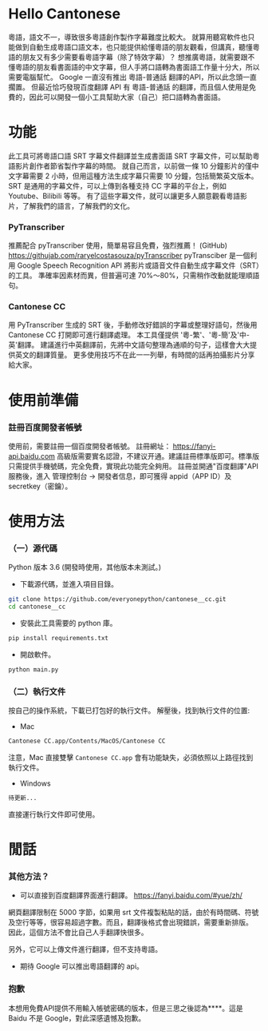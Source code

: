 # Hello Cantonese

粵語，語文不一，導致很多粵語創作製作字幕難度比較大。
就算用聽寫軟件也只能做到自動生成粵語口語文本，也只能提供給懂粵語的朋友觀看，但講真，聽懂粵語的朋友又有多少需要看粵語字幕（除了特效字幕）？
想推廣粵語，就需要跟不懂粵語的朋友看書面語的中文字幕，但人手將口語轉為書面語工作量十分大，所以需要電腦幫忙。
Google 一直沒有推出 粵語-普通話 翻譯的API，所以此念頭一直擱置。
但最近恰巧發現百度翻譯 API 有 粵語-普通話 的翻譯，而且個人使用是免費的，因此可以開發一個小工具幫助大家（自己）把口語轉為書面語。


# 功能

此工具可將粵語口語 SRT 字幕文件翻譯並生成書面語 SRT 字幕文件，可以幫助粵語影片創作者節省製作字幕的時間。
就自己而言，以前做一條 10 分鐘影片的僅中文字幕需要 2 小時，但用這種方法生成字幕只需要 10 分鐘，包括簡繁英文版本。
SRT 是通用的字幕文件，可以上傳到各種支持 CC 字幕的平台上，例如 Youtube、Bilibili 等等。
有了這些字幕文件，就可以讓更多人願意觀看粵語影片，了解我們的語言，了解我們的文化。

### PyTranscriber
推薦配合 pyTranscriber 使用，簡單易容且免費，強烈推薦！ 
(GitHub) https://githujab.com/raryelcostasouza/pyTranscriber
pyTransciber 是一個利用 Google Speech Recognition API 將影片或語音文件自動生成字幕文件（SRT）的工具。
準確率因素材而異，但普遍可達 70%～80%，只需稍作改動就能理順語句。

### Cantonese CC
用 PyTranscriber 生成的 SRT 後，手動修改好錯誤的字幕或整理好語句，然後用 Cantonese CC 打開即可進行翻譯處理。
本工具僅提供 '粵-繁'、'粵-簡'及'中-英'翻譯。
建議進行中英翻譯前，先將中文語句整理為通順的句子，這樣會大大提供英文的翻譯質量。
更多使用技巧不在此一一列舉，有時間的話再拍攝影片分享給大家。


# 使用前準備
### 註冊百度開發者帳號
使用前，需要註冊一個百度開發者帳號。
註冊網址： https://fanyi-api.baidu.com
高級版需要實名認證，不建议开通。建議註冊標準版即可。標準版只需提供手機號碼，完全免費，實現此功能完全夠用。
註冊並開通"百度翻譯"API服務後，進入 管理控制台 -> 開發者信息，即可獲得 appid（APP ID）及 secretkey（密鑰）。


# 使用方法
### （一）源代碼
Python 版本 3.6 (開發時使用，其他版本未測試。)

- 下載源代碼，並進入項目目錄。
```bash
git clone https://github.com/everyonepython/cantonese__cc.git
cd cantonese__cc
```

- 安裝此工具需要的 python 庫。
```bash
pip install requirements.txt
```

- 開啟軟件。
```bash
python main.py
```

### （二）執行文件
按自己的操作系統，下載已打包好的執行文件。
解壓後，找到執行文件的位置:
- Mac
```bash
Cantonese CC.app/Contents/MacOS/Cantonese CC
```
注意，Mac 直接雙擊 `Cantonese CC.app` 會有功能缺失，必須依照以上路徑找到執行文件。

- Windows
```bash
待更新...
```

直接運行執行文件即可使用。


# 閒話

### 其他方法？
- 可以直接到百度翻譯界面進行翻譯。
https://fanyi.baidu.com/#yue/zh/

網頁翻譯限制在 5000 字節，如果用 srt 文件複製粘貼的話，由於有時間碼、符號及空行等等，很容易超過字數。而且，翻譯後格式會出現錯誤，需要重新排版。
因此，這個方法不會比自己人手翻譯快很多。

另外，它可以上傳文件進行翻譯，但不支持粵語。

- 期待 Google 可以推出粵語翻譯的 api。

### 抱歉
本想用免費API提供不用輸入帳號密碼的版本，但是三思之後認為****。這是 Baidu 不是 Google，對此深感遺憾及抱歉。

